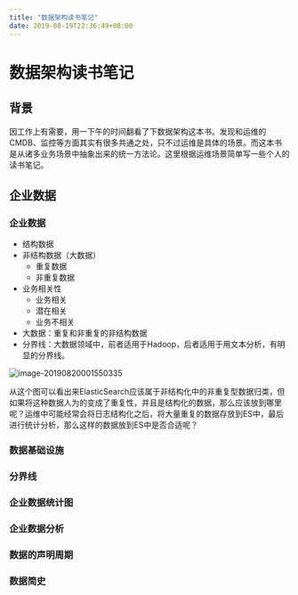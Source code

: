 ```yaml
---
title: "数据架构读书笔记"
date: 2019-08-19T22:36:49+08:00
---
```


# 数据架构读书笔记

## 背景

因工作上有需要，用一下午的时间翻看了下数据架构这本书。发现和运维的CMDB、监控等方面其实有很多共通之处，只不过运维是具体的场景。而这本书是从诸多业务场景中抽象出来的统一方法论。这里根据运维场景简单写一些个人的读书笔记。

## 企业数据

### 企业数据

- 结构数据
- 非结构数据（大数据）
  - 重复数据
  - 非重复数据
- 业务相关性
  - 业务相关
  - 潜在相关
  - 业务不相关
- 大数据：重复和非重复的非结构数据
- 分界线：大数据领域中，前者适用于Hadoop，后者适用于用文本分析，有明显的分界线。

![image-20190820001550335](image-20190820001550335.png)



从这个图可以看出来ElasticSearch应该属于非结构化中的非重复型数据归类，但如果将这种数据人为的变成了重复性，并且是结构化的数据，那么应该放到哪里呢？运维中可能经常会将日志结构化之后，将大量重复的数据存放到ES中，最后进行统计分析，那么这样的数据放到ES中是否合适呢？



### 数据基础设施

### 分界线

### 企业数据统计图

### 企业数据分析

### 数据的声明周期

### 数据简史